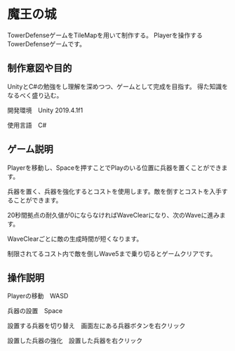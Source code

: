 # 魔王の城

TowerDefenseゲームをTileMapを用いて制作する。
Playerを操作するTowerDefenseゲームです。

## 制作意図や目的
UnityとC#の勉強をし理解を深めつつ、ゲームとして完成を目指す。
得た知識をなるべく盛り込む。

開発環境　Unity 2019.4.1f1

使用言語　C#


## ゲーム説明

Playerを移動し、Spaceを押すことでPlayのいる位置に兵器を置くことができます。

兵器を置く、兵器を強化するとコストを使用します。敵を倒すとコストを入手することができます。

20秒間拠点の耐久値が0にならなければWaveClearになり、次のWaveに進みます。

WaveClearごとに敵の生成時間が短くなります。

制限されてるコスト内で敵を倒しWave5まで乗り切るとゲームクリアです。


## 操作説明
Playerの移動　WASD

兵器の設置　Space

設置する兵器を切り替え　画面左にある兵器ボタンを右クリック

設置した兵器の強化　設置した兵器を右クリック
